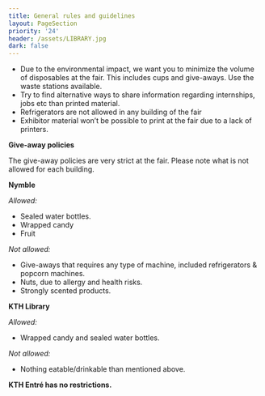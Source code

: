 ```yaml
---
title: General rules and guidelines
layout: PageSection
priority: '24'
header: /assets/LIBRARY.jpg
dark: false
---
```

* Due to the environmental impact, we want you to minimize the volume of disposables at the fair. This includes cups and give-aways. Use the waste stations available.
* Try to find alternative ways to share information regarding internships, jobs etc than printed material.
* Refrigerators are not allowed in any building of the fair
* Exhibitor material won’t be possible to print at the fair due to a lack of printers. 

**Give-away policies**

The give-away policies are very strict at the fair. Please note what is not allowed for each building.

**Nymble**

_Allowed:_

* Sealed water bottles.
* Wrapped candy
* Fruit

_Not allowed:_

* Give-aways that requires any type of machine, included refrigerators & popcorn machines.
* Nuts, due to allergy and health risks.
* Strongly scented products.

**KTH Library**

_Allowed:_

* Wrapped candy and sealed water bottles.

_Not allowed:_

* Nothing eatable/drinkable than mentioned above.

**KTH Entré has no restrictions.**
